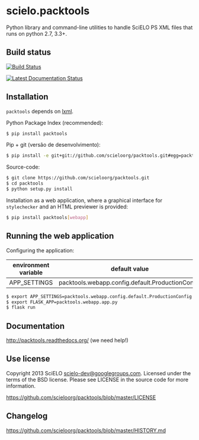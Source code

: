 # scielo.packtools

Python library and command-line utilities to handle SciELO PS XML files that
runs on python 2.7, 3.3+.


## Build status

[![Build Status](https://travis-ci.com/gustavofonseca/packtools.svg?branch=master)](https://travis-ci.com/gustavofonseca/packtools)

[![Latest Documentation Status](https://readthedocs.org/projects/packtools/badge/?version=latest)](https://packtools.readthedocs.io/en/latest/)


## Installation

``packtools`` depends on [lxml](http://lxml.de/installation.html).


Python Package Index (recommended):

```bash
$ pip install packtools
```


Pip + git (versão de desenvolvimento):

```bash
$ pip install -e git+git://github.com/scieloorg/packtools.git#egg=packtools
```


Source-code:

```bash
$ git clone https://github.com/scieloorg/packtools.git
$ cd packtools
$ python setup.py install
```


Installation as a web application, where a graphical interface for `stylechecker`
and an HTML previewer is provided:

```bash
$ pip install packtools[webapp]
```


## Running the web application


Configuring the application:

| environment variable | default value                                    |
|----------------------|--------------------------------------------------|
| APP_SETTINGS         | packtools.webapp.config.default.ProductionConfig |


```bash
$ export APP_SETTINGS=packtools.webapp.config.default.ProductionConfig
$ export FLASK_APP=packtools.webapp.app.py
$ flask run
```


## Documentation

http://packtools.readthedocs.org/ (we need help!)


## Use license

Copyright 2013 SciELO <scielo-dev@googlegroups.com>. Licensed under the terms
of the BSD license. Please see LICENSE in the source code for more
information.

https://github.com/scieloorg/packtools/blob/master/LICENSE


## Changelog

https://github.com/scieloorg/packtools/blob/master/HISTORY.md
